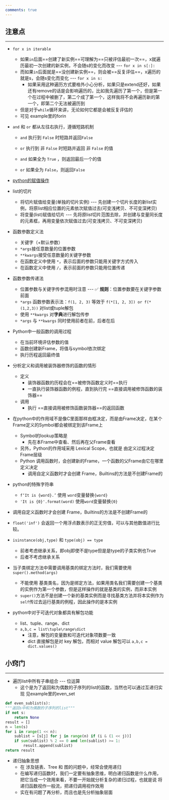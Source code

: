 ```yaml
---
comments: true
---
```


## 注意点
---
- `for x in iterable` 
	- 如果`in`后面==创建了新实例==可理解为==只被评估最初一次==，x就遍历最初一次创建的新实例，不会随s的变化而改变 --- `for x in s[:]:`
	- 而如果`in`后面就是==没创建新实例==，则会被==反复评估==，x遍历的就是s，会随s变化而变化 --- `for x in s:`
		- 如果采用这种遍历方式要格外小心分析，如果只是extend还好，如果还有remove的话是会影响遍历的，比如我先遍历了第一个，但是第一个在过程中被删了，第二个成了第一个，这样我将不会再遍历新的第一个，即第二个无法被遍历到
	- 但是对于`while`循环来讲，无论如何它都是会被反复评估的
	- 可见 example里的forin

- `and` 和 `or` 都从左往右执行，遵循短路机制
	- `and` 执行到 `False` 时短路并返回`False`
	- `or` 执行到 非 `False` 时短路并返回 非 `False` 的值

	- `and` 如果全为 `True` ，则返回最后一个的值
	- `or` 如果全为 `False`，则返回`False`


- [python的赋值操作](python的赋值操作.md)

- list的切片
	- 将切片赋值给变量(单独的切片实例) --- 先创建一个切片长度的新list实例，将原list相应位置的元素依次赋值过去(可变浅拷贝、不可变深拷贝)
	- 将变量(list)赋值给切片 --- 先将原list切片范围去除，并创建与变量同长度的元素框，再用变量依次赋值过去(可变浅拷贝、不可变深拷贝)


- 函数参数定义法
	- 关键字（+默认参数）
	-  `*args`接任意数量的位置参数
	-  `**kwargs`接受任意数量的关键字参数
	- 在函数定义中使用 `*`，表示后面的参数只能用关键字方式传入
	- 在函数定义中使用 `/`，表示前面的参数只能用位置传递
- 函数参数传递法
	- 位置参数与关键字传参混用时注意 --- ✅ **规则**：位置参数要在关键字参数前面
	- `*args` 函数参数表示法：`f(1, 2, 3)` 等效于 `f(*[1, 2, 3]) or f(*(1,2,3))` 对list或tuple解包
	- 使用 `**kwargs` 对**字典**进行解包传参
	- `*args` 与 `**kwargs` 同时使用前者在前，后者在后

- Python中一般函数的调用过程
	- 在当前环境评估参数的值
	- 函数创建新Frame，将值与symbol依次绑定
	- 执行历程返回最终值


- 分析定义和调用被装饰器修饰的函数的情形
	- 定义
		- 装饰器函数的历程会在==被修饰函数定义时==执行
		- 一直执行装饰器函数的例程，直到执行完 ==直接调用被修饰函数的装饰器== 
	- 调用
		- 执行 ==直接调用被修饰函数装饰器==的返回函数

- 在python中的作用域不是像C里面那样由框决定，而是由Frame决定，在某个Frame定义的Symbol都会被绑定到该Frame上
	- Symbol的lookup策略是
		- 先在本Frame中查看、然后再在父Frame查看
	- 另外，Python的作用域采用 Lexical Scope，也就是 由定义过程决定 Frame层级
	- Python 调用函数时，会创建新的Frame，一个函数的父Frame由它在哪里定义决定
		- 调用自定义函数时才会创建 Frame，Builtins的方法是不创建Frame的

 - python的特殊字符串
	- `f‘It is {word}.’` 使用 `word`变量替换`{word}`
	- `'It is {0}'.format(word)` 使用`word`变量替换`{0}`

- 调用自定义函数时才会创建 Frame，Builtins的方法是不创建Frame的

- `float('inf')` 会返回一个用浮点数表示的正无穷值，可以与其他数值进行比较。
- `isinstance(obj,type)` 和 `type(obj) == type` 
	- 前者考虑继承关系，即obj即使不是type但是是type的子类实例也True
	- 后者不考虑继承关系

- 当子类绑定方法中需要调用基类的绑定方法时，我们需要使用 `super().method(args)`
	- 不能使用 基类类名，因为是绑定方法，如果用类名我们需要创建一个基类的实例作为第一个参数，但是这样操作的就是基类的实例，而非本实例
	- `super()`方法不是创建一个新的基类实例而是寻找基类方法并将本实例作为`self`传过去运行基类的例程，因此操作的是本实例

- python中对于可迭代对象都具有解包功能
	- list、tuple、range、dict
	- `a,b,c = list\tuple\range\dict`
		- 注意，解包的变量数和可迭代对象项数要一致
		- dict 直接解包是对 key 解包，而相对 value 解包可以 `a,b,c = dict.values()`

## 小窍门
---
- 遍历list中所有子串组合 --- 位运算
	- 这个是为了返回和为偶数的子序列的list的函数，当然也可以通过互递归实现 见example里的even_set
```python.py
def even_sublist(s):
"""返回s中和为偶数的子序列的list"""
if not s:
	return None
result = []
n = len(s)
for i in range(1 << n):
	sublist = [s[j] for j in range(n) if (i & (1 << j))]
	if sum(sublist) % 2 == 0 and len(sublist) >= 1:
		result.append(sublist)
return result
```



- 递归抽象思想
	- 在 涉及链表、Tree 和 图的问题中，经常会使用递归
	- 在编写递归函数时，我们一定要有抽象思维，明白递归函数是什么作用，把它当成一个效用来看，不要一开始就分析复杂的递归过程，也就是说 将递归函数视作一般流，把递归调用视作效用
	- 实在有问题了再分析，而且也是先分析抽象层面